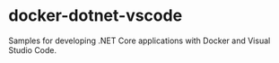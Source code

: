 # docker-dotnet-vscode
Samples for developing .NET Core applications with Docker and Visual Studio Code.
